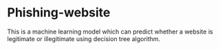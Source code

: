 # Phishing-website
This is a machine learning model which can predict whether a website is legitimate or illegitimate using decision tree algorithm. 
